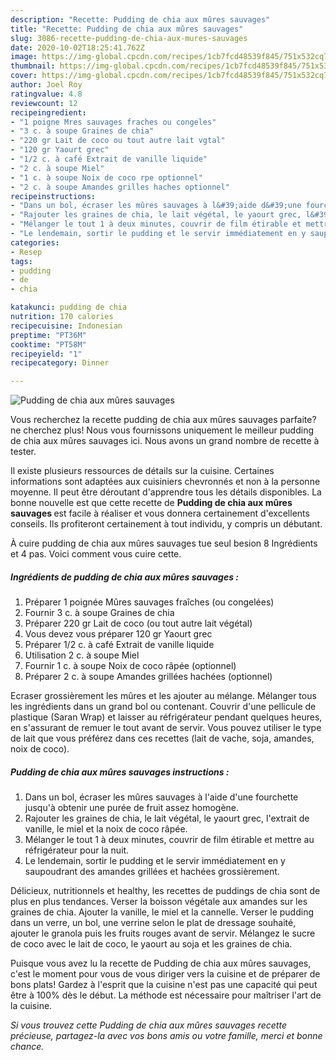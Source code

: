 ```yaml
---
description: "Recette: Pudding de chia aux mûres sauvages"
title: "Recette: Pudding de chia aux mûres sauvages"
slug: 3086-recette-pudding-de-chia-aux-mures-sauvages
date: 2020-10-02T18:25:41.762Z
image: https://img-global.cpcdn.com/recipes/1cb7fcd48539f845/751x532cq70/pudding-de-chia-aux-mures-sauvages-photo-principale-de-la-recette.jpg
thumbnail: https://img-global.cpcdn.com/recipes/1cb7fcd48539f845/751x532cq70/pudding-de-chia-aux-mures-sauvages-photo-principale-de-la-recette.jpg
cover: https://img-global.cpcdn.com/recipes/1cb7fcd48539f845/751x532cq70/pudding-de-chia-aux-mures-sauvages-photo-principale-de-la-recette.jpg
author: Joel Roy
ratingvalue: 4.8
reviewcount: 12
recipeingredient:
- "1 poigne Mres sauvages fraches ou congeles"
- "3 c. à soupe Graines de chia"
- "220 gr Lait de coco ou tout autre lait vgtal"
- "120 gr Yaourt grec"
- "1/2 c. à café Extrait de vanille liquide"
- "2 c. à soupe Miel"
- "1 c. à soupe Noix de coco rpe optionnel"
- "2 c. à soupe Amandes grilles haches optionnel"
recipeinstructions:
- "Dans un bol, écraser les mûres sauvages à l&#39;aide d&#39;une fourchette jusqu&#39;à obtenir une purée de fruit assez homogène."
- "Rajouter les graines de chia, le lait végétal, le yaourt grec, l&#39;extrait de vanille, le miel et la noix de coco râpée."
- "Mélanger le tout 1 à deux minutes, couvrir de film étirable et mettre au réfrigérateur pour la nuit."
- "Le lendemain, sortir le pudding et le servir immédiatement en y saupoudrant des amandes grillées et hachées grossièrement."
categories:
- Resep
tags:
- pudding
- de
- chia

katakunci: pudding de chia 
nutrition: 170 calories
recipecuisine: Indonesian
preptime: "PT36M"
cooktime: "PT58M"
recipeyield: "1"
recipecategory: Dinner

---
```



![Pudding de chia aux mûres sauvages](https://img-global.cpcdn.com/recipes/1cb7fcd48539f845/751x532cq70/pudding-de-chia-aux-mures-sauvages-photo-principale-de-la-recette.jpg)

Vous recherchez la recette pudding de chia aux mûres sauvages parfaite? ne cherchez plus! Nous vous fournissons uniquement le meilleur pudding de chia aux mûres sauvages ici. Nous avons un grand nombre de recette à tester.

Il existe plusieurs ressources de détails sur la cuisine. Certaines informations sont adaptées aux cuisiniers chevronnés et non à la personne moyenne. Il peut être déroutant d'apprendre tous les détails disponibles. La bonne nouvelle est que cette recette de <strong> Pudding de chia aux mûres sauvages </strong> est facile à réaliser et vous donnera certainement d'excellents conseils. Ils profiteront certainement à tout individu, y compris un débutant.

<!--inarticleads1-->

À cuire pudding de chia aux mûres sauvages tue seul besion 8 Ingrédients et 4 pas. Voici comment vous cuire cette.

##### Ingrédients de pudding de chia aux mûres sauvages :

1. Préparer 1 poignée Mûres sauvages fraîches (ou congelées)
1. Fournir 3 c. à soupe Graines de chia
1. Préparer 220 gr Lait de coco (ou tout autre lait végétal)
1. Vous devez vous préparer 120 gr Yaourt grec
1. Préparer 1/2 c. à café Extrait de vanille liquide
1. Utilisation 2 c. à soupe Miel
1. Fournir 1 c. à soupe Noix de coco râpée (optionnel)
1. Préparer 2 c. à soupe Amandes grillées hachées (optionnel)


Ecraser grossièrement les mûres et les ajouter au mélange. Mélanger tous les ingrédients dans un grand bol ou contenant. Couvrir d&#39;une pellicule de plastique (Saran Wrap) et laisser au réfrigérateur pendant quelques heures, en s&#39;assurant de remuer le tout avant de servir. Vous pouvez utiliser le type de lait que vous préférez dans ces recettes (lait de vache, soja, amandes, noix de coco). 

<!--inarticleads2-->

##### Pudding de chia aux mûres sauvages instructions :

1. Dans un bol, écraser les mûres sauvages à l&#39;aide d&#39;une fourchette jusqu&#39;à obtenir une purée de fruit assez homogène.
1. Rajouter les graines de chia, le lait végétal, le yaourt grec, l&#39;extrait de vanille, le miel et la noix de coco râpée.
1. Mélanger le tout 1 à deux minutes, couvrir de film étirable et mettre au réfrigérateur pour la nuit.
1. Le lendemain, sortir le pudding et le servir immédiatement en y saupoudrant des amandes grillées et hachées grossièrement.


Délicieux, nutritionnels et healthy, les recettes de puddings de chia sont de plus en plus tendances. Verser la boisson végétale aux amandes sur les graines de chia. Ajouter la vanille, le miel et la cannelle. Verser le pudding dans un verre, un bol, une verrine selon le plat de dressage souhaité, ajouter le granola puis les fruits rouges avant de servir. Mélangez le sucre de coco avec le lait de coco, le yaourt au soja et les graines de chia. 

<!--inarticleads1-->

<p>
Puisque vous avez lu la recette de Pudding de chia aux mûres sauvages, c'est le moment pour vous de vous diriger vers la cuisine et de préparer de bons plats! Gardez à l'esprit que la cuisine n'est pas une capacité qui peut être à 100% dès le début. La méthode est nécessaire pour maîtriser l'art de la cuisine.
</p>

<p>
<i>Si vous trouvez cette Pudding de chia aux mûres sauvages recette précieuse, partagez-la avec vos bons amis ou votre famille, merci et bonne chance.</i>
</p>
